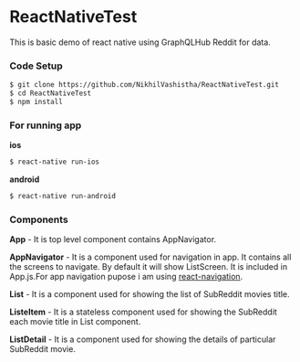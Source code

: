 # ReactNativeTest

This is basic demo of react native using GraphQLHub Reddit for data.

### Code Setup

```sh
$ git clone https://github.com/NikhilVashistha/ReactNativeTest.git
$ cd ReactNativeTest
$ npm install
```

### For running app

**ios**
```sh
$ react-native run-ios
```

**android**
```sh
$ react-native run-android
```

### Components

**App** - It is top level component contains AppNavigator.

**AppNavigator** - It is a component used for navigation in app. It contains all the screens to navigate. By default it will show ListScreen. It is included in App.js.For app navigation pupose i am using [react-navigation](https://reactnavigation.org/).

**List** - It is a component used for showing the list of SubReddit movies title.

**ListeItem** - It is a stateless component used for showing the SubReddit each movie title in List component.

**ListDetail** - It is a component used for showing the details of particular SubReddit movie.